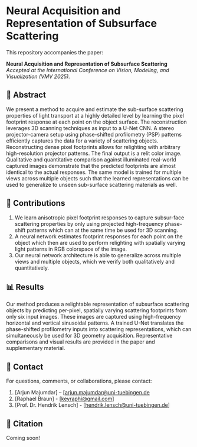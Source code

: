 # Neural Acquisition and Representation of Subsurface Scattering

This repository accompanies the paper:

**Neural Acquisition and Representation of Subsurface Scattering** <br>
_Accepted at the International Conference on Vision, Modeling, and Visualization (VMV 2025)._

## 📖 Abstract
We present a method to acquire and estimate the sub-surface scattering properties of light transport at a highly detailed level by learning the pixel footprint response at each point on the object surface. The reconstruction leverages 3D scanning techniques as
input to a U-Net CNN. A stereo projector-camera setup using phase-shifted profilometry (PSP) patterns efficiently captures the data for a variety of scattering objects. Reconstructing dense pixel footprints allows for relighting with arbitrary high-resolution
projector patterns. The final output is a relit color image. Qualitative and quantitative comparison against illuminated real-world captured images demonstrate that the predicted footprints are almost identical to the actual responses. The same model
is trained for multiple views across multiple objects such that the learned representations can be used to generalize to unseen sub-surface scattering materials as well.


## 🧩 Contributions
1. We learn anisotropic pixel footprint responses to capture subsur-face scattering properties by only using projected high-frequency phase-shift patterns which can at the same time be used for 3D
scanning.
2. A neural network estimates footprint responses for each point on the object which then are used to perform relighting with spatially varying light patterns in RGB colorspace of the image.
3. Our neural network architecture is able to generalize across multiple views and multiple objects, which we verify both qualitatively and quantitatively.


## 📊 Results
Our method produces a relightable representation of subsurface scattering objects by predicting per-pixel, spatially varying scattering footprints from only six input images. These images are captured using high-frequency horizontal and vertical sinusoidal patterns. A trained U-Net translates the phase-shifted profilometry inputs into scattering representations, which can simultaneously be used for 3D geometry acquisition.
Representative comparisons and visual results are provided in the paper and supplementary material.


## 📨 Contact
For questions, comments, or collaborations, please contact:
1. [Arjun Majumdar] – [arjun.majumdar@uni-tuebingen.de
2. [Raphael Braun] - [keyraphi@gmail.com]
3. [Prof. Dr. Hendrik Lensch] - [hendrik.lensch@uni-tuebingen.de]


## 🔗 Citation
Coming soon!

